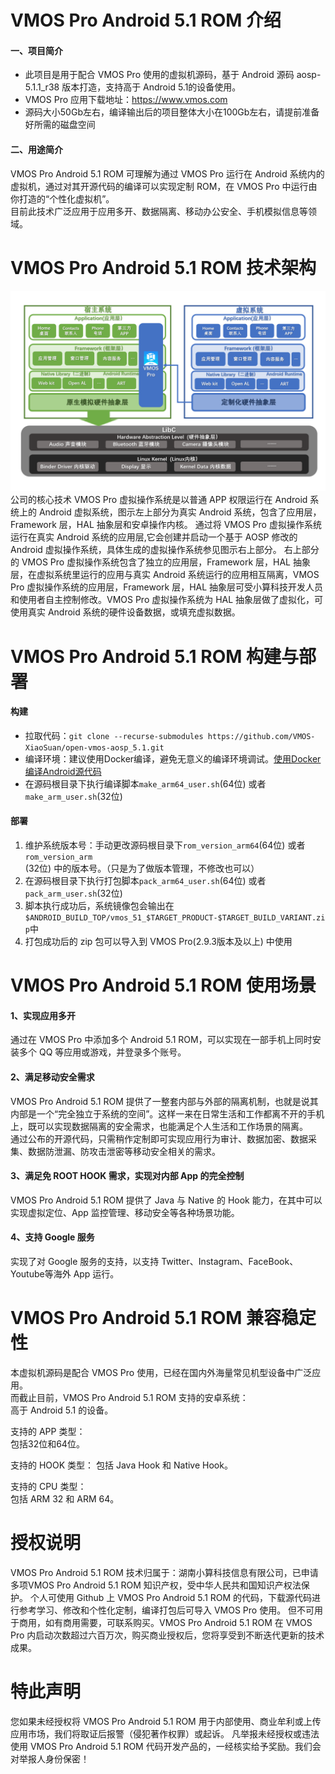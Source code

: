# VMOS Pro Android 5.1 ROM 介绍
#### 一、项目简介
* 此项目是用于配合 VMOS Pro 使用的虚拟机源码，基于 Android 源码 aosp-5.1.1_r38 版本打造，支持高于 Android 5.1的设备使用。
* VMOS Pro 应用下载地址：https://www.vmos.com
* 源码大小50Gb左右，编译输出后的项目整体大小在100Gb左右，请提前准备好所需的磁盘空间

#### 二、用途简介
VMOS Pro Android 5.1 ROM 可理解为通过 VMOS Pro 运行在 Android 系统内的虚拟机，通过对其开源代码的编译可以实现定制 ROM，在 VMOS Pro 中运行由你打造的“个性化虚拟机”。  
目前此技术广泛应用于应用多开、数据隔离、移动办公安全、手机模拟信息等领域。

# VMOS Pro Android 5.1 ROM 技术架构
![Gopher image](vmosdocs/images/architecture.png)
公司的核心技术 VMOS Pro 虚拟操作系统是以普通 APP 权限运行在 Android 系统上的 Android 虚拟系统，图示左上部分为真实 Android 系统，包含了应用层，Framework 层，HAL 抽象层和安卓操作内核。
通过将 VMOS Pro 虚拟操作系统运行在真实 Android 系统的应用层,它会创建并启动一个基于 AOSP 修改的 Android 虚拟操作系统，具体生成的虚拟操作系统参见图示右上部分。
右上部分的 VMOS Pro 虚拟操作系统包含了独立的应用层，Framework 层，HAL 抽象层，在虚拟系统里运行的应用与真实 Android 系统运行的应用相互隔离，VMOS Pro 虚拟操作系统的应用层，Framework 层，HAL 抽象层可受小算科技开发人员和使用者自主控制修改。VMOS Pro 虚拟操作系统为 HAL 抽象层做了虚拟化，可使用真实 Android 系统的硬件设备数据，或填充虚拟数据。


# VMOS Pro Android 5.1 ROM 构建与部署
#### 构建
* 拉取代码：```git clone --recurse-submodules https://github.com/VMOS-XiaoSuan/open-vmos-aosp_5.1.git```
* 编译环境：建议使用Docker编译，避免无意义的编译环境调试。[使用Docker编译Android源代码](./Compile%20AOSP%20with%20Docker.md)  
* 在源码根目录下执行编译脚本```make_arm64_user.sh```(64位) 或者 ```make_arm_user.sh```(32位)  

#### 部署
1. 维护系统版本号：手动更改源码根目录下```rom_version_arm64```(64位) 或者 ```rom_version_arm```(32位) 中的版本号。（只是为了做版本管理，不修改也可以）  
2. 在源码根目录下执行打包脚本```pack_arm64_user.sh```(64位) 或者 ```pack_arm_user.sh```(32位) 
3. 脚本执行成功后，系统镜像包会输出在```$ANDROID_BUILD_TOP/vmos_51_$TARGET_PRODUCT-$TARGET_BUILD_VARIANT.zip```中
4. 打包成功后的 zip 包可以导入到 VMOS Pro(2.9.3版本及以上) 中使用

# VMOS Pro Android 5.1 ROM 使用场景
#### 1、实现应用多开
通过在 VMOS Pro 中添加多个 Android 5.1 ROM，可以实现在一部手机上同时安装多个 QQ 等应用或游戏，并登录多个账号。

#### 2、满足移动安全需求
VMOS Pro Android 5.1 ROM 提供了一整套内部与外部的隔离机制，也就是说其内部是一个“完全独立于系统的空间”。这样一来在日常生活和工作都离不开的手机上，既可以实现数据隔离的安全需求，也能满足个人生活和工作场景的隔离。  
通过公布的开源代码，只需稍作定制即可实现应用行为审计、数据加密、数据采集、数据防泄漏、防攻击泄密等移动安全相关的需求。

#### 3、满足免 ROOT HOOK 需求，实现对内部 App 的完全控制
VMOS Pro Android 5.1 ROM 提供了 Java 与 Native 的 Hook 能力，在其中可以实现虚拟定位、App 监控管理、移动安全等各种场景功能。

#### 4、支持 Google 服务
实现了对 Google 服务的支持，以支持 Twitter、Instagram、FaceBook、Youtube等海外 App 运行。

# VMOS Pro Android 5.1 ROM 兼容稳定性
本虚拟机源码是配合 VMOS Pro 使用，已经在国内外海量常见机型设备中广泛应用。  
而截止目前，VMOS Pro Android 5.1 ROM 支持的安卓系统：  
高于 Android 5.1 的设备。  
  
支持的 APP 类型：  
包括32位和64位。  
  
支持的 HOOK 类型：
包括 Java Hook 和 Native Hook。  
  
支持的 CPU 类型：  
包括 ARM 32 和 ARM 64。  

# 授权说明
VMOS Pro Android 5.1 ROM 技术归属于：湖南小算科技信息有限公司，已申请多项VMOS Pro Android 5.1 ROM 知识产权，受中华人民共和国知识产权法保护。
个人可使用 Github 上 VMOS Pro Android 5.1 ROM 的代码，下载源代码进行参考学习、修改和个性化定制，编译打包后可导入 VMOS Pro 使用。
但不可用于商用，如有商用需要，可联系购买。VMOS Pro Android 5.1 ROM 在 VMOS Pro 内启动次数超过六百万次，购买商业授权后，您将享受到不断迭代更新的技术成果。

# 特此声明
您如果未经授权将 VMOS Pro Android 5.1 ROM 用于内部使用、商业牟利或上传应用市场，我们将取证后报警（侵犯著作权罪）或起诉。
凡举报未经授权或违法使用 VMOS Pro Android 5.1 ROM 代码开发产品的，一经核实给予奖励。我们会对举报人身份保密！
